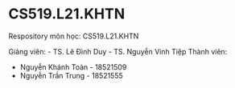 # CS519.L21.KHTN
Respository môn học: CS519.L21.KHTN

Giảng viên: - TS. Lê Đình Duy
            - TS. Nguyễn Vinh Tiệp
Thành viên:
  - Nguyễn Khánh Toàn - 18521509
  - Nguyễn Trần Trung - 18521555
